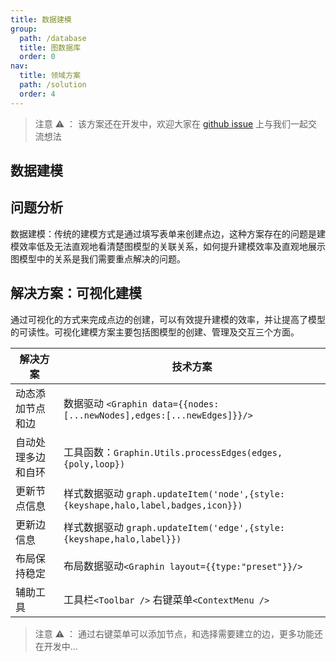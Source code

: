 ```yaml
---
title: 数据建模
group:
  path: /database
  title: 图数据库
  order: 0
nav:
  title: 领域方案
  path: /solution
  order: 4
---
```


> 注意 ⚠️ ： 该方案还在开发中，欢迎大家在 [github issue](https://github.com/antvis/Graphin/issues/211) 上与我们一起交流想法

## 数据建模

## 问题分析

数据建模：传统的建模方式是通过填写表单来创建点边，这种方案存在的问题是建模效率低及无法直观地看清楚图模型的关联关系，如何提升建模效率及直观地展示图模型中的关系是我们需要重点解决的问题。

## 解决方案：可视化建模

通过可视化的方式来完成点边的创建，可以有效提升建模的效率，并让提高了模型的可读性。可视化建模方案主要包括图模型的创建、管理及交互三个方面。

| 解决方案           | 技术方案                                                                          |
| ------------------ | --------------------------------------------------------------------------------- |
| 动态添加节点和边   | 数据驱动 `<Graphin data={{nodes:[...newNodes],edges:[...newEdges]}}/>`            |
| 自动处理多边和自环 | 工具函数：`Graphin.Utils.processEdges(edges,{poly,loop})`                         |
| 更新节点信息       | 样式数据驱动 `graph.updateItem('node',{style:{keyshape,halo,label,badges,icon}})` |
| 更新边信息         | 样式数据驱动 `graph.updateItem('edge',{style:{keyshape,halo,label}})`             |
| 布局保持稳定       | 布局数据驱动`<Graphin layout={{type:"preset"}}/>`                                 |
| 辅助工具           | 工具栏`<Toolbar />` 右键菜单`<ContextMenu />`                                     |

> 注意 ⚠️ ： 通过右键菜单可以添加节点，和选择需要建立的边，更多功能还在开发中...

<code src='./index.tsx'>
